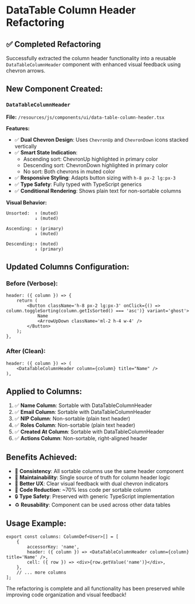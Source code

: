 # DataTable Column Header Refactoring

## ✅ **Completed Refactoring**

Successfully extracted the column header functionality into a reusable `DataTableColumnHeader` component with enhanced visual feedback using chevron arrows.

## **New Component Created:**

### `DataTableColumnHeader`

**File:** `/resources/js/components/ui/data-table-column-header.tsx`

**Features:**

- ✅ **Dual Chevron Design**: Uses `ChevronUp` and `ChevronDown` icons stacked vertically
- ✅ **Smart State Indication**:
    - Ascending sort: ChevronUp highlighted in primary color
    - Descending sort: ChevronDown highlighted in primary color
    - No sort: Both chevrons in muted color
- ✅ **Responsive Styling**: Adapts button sizing with `h-8 px-2 lg:px-3`
- ✅ **Type Safety**: Fully typed with TypeScript generics
- ✅ **Conditional Rendering**: Shows plain text for non-sortable columns

**Visual Behavior:**

```
Unsorted:  ↑ (muted)
           ↓ (muted)

Ascending: ↑ (primary)
           ↓ (muted)

Descending:↑ (muted)
           ↓ (primary)
```

## **Updated Columns Configuration:**

### Before (Verbose):

```tsx
header: ({ column }) => {
    return (
        <Button className='h-8 px-2 lg:px-3' onClick={() => column.toggleSorting(column.getIsSorted() === 'asc')} variant='ghost'>
            Name
            <ArrowUpDown className='ml-2 h-4 w-4' />
        </Button>
    );
},
```

### After (Clean):

```tsx
header: ({ column }) => (
    <DataTableColumnHeader column={column} title="Name" />
),
```

## **Applied to Columns:**

1. ✅ **Name Column**: Sortable with DataTableColumnHeader
2. ✅ **Email Column**: Sortable with DataTableColumnHeader
3. ✅ **NIP Column**: Non-sortable (plain text header)
4. ✅ **Roles Column**: Non-sortable (plain text header)
5. ✅ **Created At Column**: Sortable with DataTableColumnHeader
6. ✅ **Actions Column**: Non-sortable, right-aligned header

## **Benefits Achieved:**

- 🎯 **Consistency**: All sortable columns use the same header component
- 🔧 **Maintainability**: Single source of truth for column header logic
- 🎨 **Better UX**: Clear visual feedback with dual chevron indicators
- 📏 **Code Reduction**: ~70% less code per sortable column
- 🔒 **Type Safety**: Preserved with generic TypeScript implementation
- ♻️ **Reusability**: Component can be used across other data tables

## **Usage Example:**

```tsx
export const columns: ColumnDef<User>[] = [
    {
        accessorKey: 'name',
        header: ({ column }) => <DataTableColumnHeader column={column} title='Name' />,
        cell: ({ row }) => <div>{row.getValue('name')}</div>,
    },
    // ... more columns
];
```

The refactoring is complete and all functionality has been preserved while improving code organization and visual feedback!
